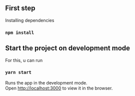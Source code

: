 ## First step

Installing dependencies

### `npm install`

## Start the project on development mode

For this, u can run

### `yarn start`

Runs the app in the development mode.\
Open [http://localhost:3000](http://localhost:3000) to view it in the browser.